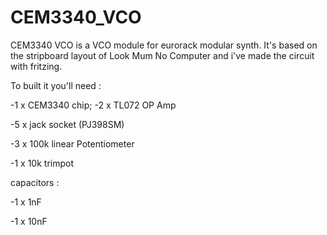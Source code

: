 # CEM3340_VCO

CEM3340 VCO is a VCO module for eurorack modular synth. It's based on the stripboard layout of Look Mum No Computer and i've made the circuit with fritzing.

To built it you'll need :

-1 x CEM3340 chip;
-2 x TL072 OP Amp

-5 x jack socket (PJ398SM)

-3 x 100k linear Potentiometer 

-1 x 10k trimpot

capacitors : 

-1 x 1nF

-1 x 10nF
